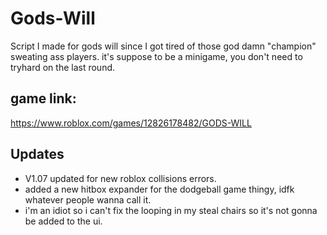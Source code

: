 # Gods-Will
Script I made for gods will since I got tired of those god damn "champion" sweating ass players. it's suppose to be a minigame, you don't need to tryhard on the last round.
## game link:
https://www.roblox.com/games/12826178482/GODS-WILL
## Updates
- V1.07 updated for new roblox collisions errors.
- added a new hitbox expander for the dodgeball game thingy, idfk whatever people wanna call it.
- i'm an idiot so i can't fix the looping in my steal chairs so it's not gonna be added to the ui.
